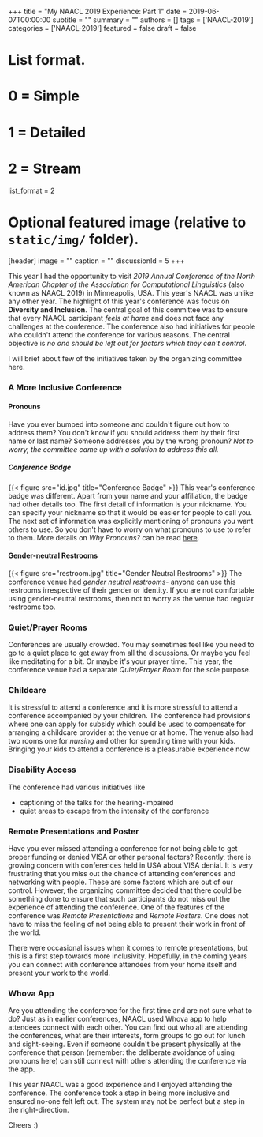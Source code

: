 +++
title = "My NAACL 2019 Experience: Part 1"
date = 2019-06-07T00:00:00
subtitle = ""
summary = ""
authors = []
tags = ['NAACL-2019']
categories = ['NAACL-2019']
featured = false
draft = false


# List format.
# 0 = Simple
# 1 = Detailed
# 2 = Stream
list_format = 2

# Optional featured image (relative to `static/img/` folder).
[header]
image = ""
caption = ""
discussionId = 5
+++

This year I had the opportunity to visit *2019 Annual Conference of the North American Chapter of the Association for Computational Linguistics* (also known as NAACL 2019) in Minneapolis, USA. This year's NAACL was unlike any other year. The highlight of this year's conference was focus on **Diversity and Inclusion**.  The central goal of this committee was to ensure that every NAACL participant *feels at home* and does not face any challenges at the conference. The conference also had initiatives for people who couldn't attend the conference for various reasons. The central objective is *no one should be left out for factors which they can't control*.

I will brief about few of the initiatives taken by the organizing committee here.

### A More Inclusive Conference
#### Pronouns
Have you ever bumped into someone and couldn't figure out how to address them? You don't know if you should address them by their first name or last name? Someone addresses you by the wrong pronoun? *Not to worry, the committee came up with a solution to address this all.*

##### Conference Badge
{{< figure src="id.jpg" title="Conference Badge" >}}
This year's conference badge was different. Apart from your name and your affiliation, the badge had other details too. The first detail of information is your nickname. You can specify your nickname so that it would be easier for people to call you. The next set of information was explicitly mentioning of pronouns you want others to use. So you don't have to worry on what pronouns to use to refer to them. More details on *Why Pronouns?* can be read [here](https://naacl2019.org/blog/why-pronouns/).

#### Gender-neutral Restrooms
{{< figure src="restroom.jpg" title="Gender Neutral Restrooms" >}}
The conference venue had *gender neutral restrooms*- anyone can use this restrooms irrespective of their gender or identity. If you are not comfortable using gender-neutral restrooms, then not to worry as the venue had regular restrooms too.

### Quiet/Prayer Rooms
Conferences are usually crowded. You may sometimes feel like you need to go to a quiet place to get away from all the discussions. Or maybe you feel like meditating for a bit. Or maybe it's your prayer time. This year, the conference venue had a separate *Quiet/Prayer Room* for the sole purpose.

### Childcare
It is stressful to attend a conference and it is more stressful to attend a conference accompanied by your children. The conference had provisions where one can apply for subsidy which could be used to compensate for arranging a childcare provider at the venue or at home. The venue also had two rooms one for *nursing* and other for spending time with your kids. Bringing your kids to attend a conference is a pleasurable experience now.

### Disability Access
The conference had various initiatives like

* captioning of the talks for the hearing-impaired
* quiet areas to escape from the intensity of the conference

### Remote Presentations and Poster
Have you ever missed attending a conference for not being able to get proper funding or denied VISA or other personal factors? Recently, there is growing concern with conferences held in USA about VISA denial. It is very frustrating that you miss out the chance of attending conferences and networking with people. These are some factors which are out of our control. However, the organizing committee decided that there could be something done to ensure that such participants do not miss out the experience of attending the conference. One of the features of the conference was *Remote Presentations* and *Remote Posters*. One does not have to miss the feeling of not being able to present their work in front of the world.

There were occasional issues when it comes to remote presentations, but this is a first step towards more inclusivity. Hopefully, in the coming years you can connect with conference attendees from your home itself and present your work to the world.

### Whova App
Are you attending the conference for the first time and are not sure what to do? Just as in earlier conferences, NAACL used Whova app to help attendees connect with each other. You can find out who all are attending the conferences, what are their interests, form groups to go out for lunch and sight-seeing. Even if someone couldn't be present physically at the conference that person (remember: the deliberate avoidance of using pronouns here) can still connect with others attending the conference via the app.


This year NAACL was a good experience and I enjoyed attending the conference. The conference took a step in being more inclusive and ensured no-one felt left out. The system may not be perfect but a step in the right-direction.

Cheers :)
